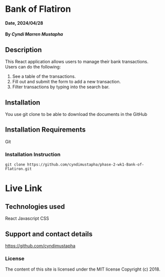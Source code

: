 # Bank of Flatiron

#### Date, 2024/04/28

#### By *Cyndi Marren Mustapha*

## Description
This React application allows users to manage their bank transactions.
Users can do the following:
  1. See a table of the transactions.
  2. Fill out and submit the form to add a new transaction.
  3. Filter transactions by typing into the search bar. 

## Installation
You use git clone to be able to download the documents in the GitHub

## Installation Requirements
Git

### Installation Instruction
```
git clone https://github.com/cyndimustapha/phase-2-wk1-Bank-of-Flatiron.git

```

# Live Link

## Technologies used
React
Javascript
CSS

## Support and contact details
https://github.com/cyndimustapha

### License
The content of this site is licensed under the MIT license Copyright (c) 2018.
